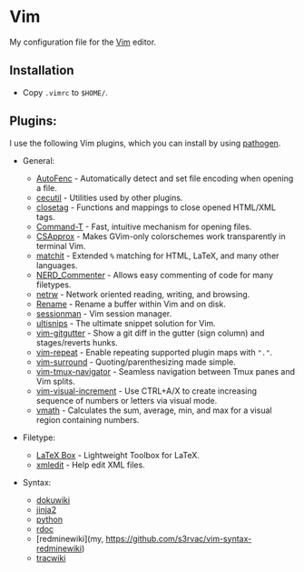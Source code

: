 Vim
===

My configuration file for the [Vim](http://git-scm.com/) editor.

Installation
------------

* Copy `.vimrc` to `$HOME/`.

Plugins:
--------

I use the following Vim plugins, which you can install by using
[pathogen](https://github.com/tpope/vim-pathogen).

  * General:
	* [AutoFenc](https://github.com/s3rvac/AutoFenc) - Automatically detect and set file encoding when opening a file.
	* [cecutil](http://www.vim.org/scripts/script.php?script_id=1066) - Utilities used by other plugins.
	* [closetag](http://www.vim.org/scripts/script.php?script_id=13) - Functions and mappings to close opened HTML/XML tags.
	* [Command-T](https://github.com/wincent/command-t) - Fast, intuitive mechanism for opening files.
	* [CSApprox](https://github.com/godlygeek/csapprox) - Makes GVim-only colorschemes work transparently in terminal Vim.
	* [matchit](http://www.vim.org/scripts/script.php?script_id=39) - Extended `%` matching for HTML, LaTeX, and many other languages.
	* [NERD_Commenter](http://www.vim.org/scripts/script.php?script_id=1218) - Allows easy commenting of code for many filetypes.
	* [netrw](http://www.vim.org/scripts/script.php?script_id=1075) - Network oriented reading, writing, and browsing.
	* [Rename](http://www.vim.org/scripts/script.php?script_id=1928) - Rename a buffer within Vim and on disk.
	* [sessionman](http://www.vim.org/scripts/script.php?script_id=2010) - Vim session manager.
	* [ultisnips](https://github.com/SirVer/ultisnips) - The ultimate snippet solution for Vim.
	* [vim-gitgutter](https://github.com/airblade/vim-gitgutter) - Show a git diff in the gutter (sign column) and stages/reverts hunks.
	* [vim-repeat](https://github.com/tpope/vim-repeat) - Enable repeating supported plugin maps with `"."`.
	* [vim-surround](https://github.com/tpope/vim-surround) - Quoting/parenthesizing made simple.
	* [vim-tmux-navigator](https://github.com/christoomey/vim-tmux-navigator) -  Seamless navigation between Tmux panes and Vim splits.
	* [vim-visual-increment](https://github.com/triglav/vim-visual-increment) - Use CTRL+A/X to create increasing sequence of numbers or letters via visual mode.
	* [vmath](https://github.com/DavidGamba/vim-vmath) - Calculates the sum, average, min, and max for a visual region containing numbers.

  * Filetype:
	* [LaTeX Box](https://github.com/LaTeX-Box-Team/LaTeX-Box) - Lightweight Toolbox for LaTeX.
	* [xmledit](https://github.com/sukima/xmledit) - Help edit XML files.

  * Syntax:
	* [dokuwiki](https://github.com/nblock/vim-dokuwiki)
	* [jinja2](https://github.com/Glench/Vim-Jinja2-Syntax)
	* [python](https://github.com/hdima/python-syntax)
	* [rdoc](https://github.com/depuracao/vim-rdoc)
	* [redminewiki](my, https://github.com/s3rvac/vim-syntax-redminewiki)
	* [tracwiki](http://www.vim.org/scripts/script.php?script_id=3337)

